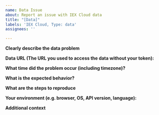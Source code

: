 ```yaml
---
name: Data Issue
about: Report an issue with IEX Cloud data
title: "[Data]"
labels: 'IEX Cloud, Type: data'
assignees: ''

---
```


**Clearly describe the data problem**


**Data URL (The URL you used to access the data without your token):**


**What time did the problem occur (including timezone)?**


**What is the expected behavior?**


**What are the steps to reproduce**


**Your environment (e.g. browser, OS, API version, language):**


**Additional context**
